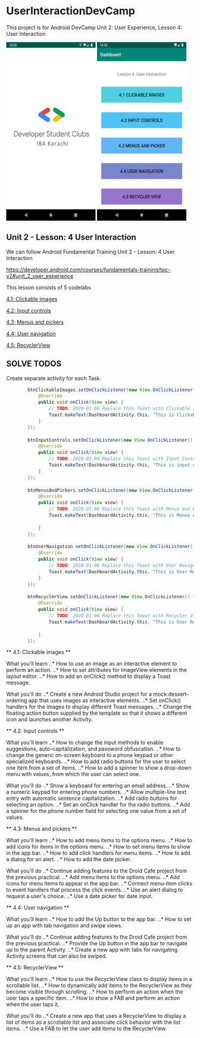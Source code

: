 # UserInteractionDevCamp
This project is for Android DevCamp Unit 2: User Experience, Lesson 4: User Interaction

<img src='images/sc2.png' height=480 width=240 />
<img src='images/sc1.png' height=480 width=240 />


## Unit 2 - Lesson: 4 User Interaction
We can follow Android Fundamental Training Unit 2 - Lesson: 4 User Interaction


https://developer.android.com/courses/fundamentals-training/toc-v2#unit_2_user_experience
 

This lesson consists of 5 codelabs

[4.1: Clickable images](https://codelabs.developers.google.com/codelabs/android-training-clickable-images/index.html?index=..%2F..%2Fandroid-training#0)

[4.2: Input controls](https://codelabs.developers.google.com/codelabs/android-training-input-controls/index.html?index=..%2F..%2Fandroid-training#0)

[4.3: Menus and pickers](https://codelabs.developers.google.com/codelabs/android-training-menus-and-pickers/index.html?index=..%2F..%2Fandroid-training#0)

[4.4: User navigation](https://codelabs.developers.google.com/codelabs/android-training-provide-user-navigation/index.html?index=..%2F..%2Fandroid-training#0)

[4.5: RecyclerView](https://codelabs.developers.google.com/codelabs/android-training-create-recycler-view/index.html?index=..%2F..%2Fandroid-training#0)



## SOLVE TODOS

Create separate activity for each Task.

```java
        btnClickableImages.setOnClickListener(new View.OnClickListener() {
            @Override
            public void onClick(View view) {
                // TODO: 2020-01-06 Replace this Toast with Clickable Images lesson
                Toast.makeText(DashboardActivity.this, "This is Clickable images", Toast.LENGTH_SHORT).show();
            }
        });

        btnInputControls.setOnClickListener(new View.OnClickListener() {
            @Override
            public void onClick(View view) {
                // TODO: 2020-01-06 Replace this Toast with Input Control lesson
                Toast.makeText(DashboardActivity.this, "This is input controls", Toast.LENGTH_SHORT).show();
            }
        });

        btnMenusAndPickers.setOnClickListener(new View.OnClickListener() {
            @Override
            public void onClick(View view) {
                // TODO: 2020-01-06 Replace this Toast with Menus and Pickers lesson
                Toast.makeText(DashboardActivity.this, "This is Menus And Pickers", Toast.LENGTH_SHORT).show();

            }
        });

        btnUserNavigation.setOnClickListener(new View.OnClickListener() {
            @Override
            public void onClick(View view) {
                // TODO: 2020-01-06 Replace this Toast with User Navigation lesson
                Toast.makeText(DashboardActivity.this, "This is User Navigation", Toast.LENGTH_SHORT).show();
            }
        });

        btnRecyclerView.setOnClickListener(new View.OnClickListener() {
            @Override
            public void onClick(View view) {
                // TODO: 2020-01-06 Replace this Toast with Recycler View lesson
                Toast.makeText(DashboardActivity.this, "This is User Recycler View", Toast.LENGTH_SHORT).show();
                
            }
        });
```


** 4.1: Clickable images **

What you'll learn
..* How to use an image as an interactive element to perform an action.
..* How to set attributes for ImageView elements in the layout editor.
..* How to add an onClick() method to display a Toast message.

What you'll do
..* Create a new Android Studio project for a mock dessert-ordering app that uses images as interactive elements.
..* Set onClick() handlers for the images to display different Toast messages.
..* Change the floating action button supplied by the template so that it shows a different icon and launches another Activity.



** 4.2: Input controls **

What you'll learn
..* How to change the input methods to enable suggestions, auto-capitalization, and password obfuscation.
..* How to change the generic on-screen keyboard to a phone keypad or other specialized keyboards.
..* How to add radio buttons for the user to select one item from a set of items.
..* How to add a spinner to show a drop-down menu with values, from which the user can select one.
    
What you'll do
..* Show a keyboard for entering an email address.
..* Show a numeric keypad for entering phone numbers.
..* Allow multiple-line text entry with automatic sentence capitalization.
..* Add radio buttons for selecting an option.
..* Set an onClick handler for the radio buttons.
..* Add a spinner for the phone number field for selecting one value from a set of values.



** 4.3: Menus and pickers **

What you'll learn
..* How to add menu items to the options menu.
..* How to add icons for items in the options menu.
..* How to set menu items to show in the app bar.
..* How to add click handlers for menu items.
..* How to add a dialog for an alert.
..* How to add the date picker.

What you'll do
..* Continue adding features to the Droid Cafe project from the previous practical.
..* Add menu items to the options menu.
..* Add icons for menu items to appear in the app bar.
..* Connect menu-item clicks to event handlers that process the click events.
..* Use an alert dialog to request a user's choice.
..* Use a date picker for date input.



** 4.4: User navigation **

What you'll learn
..* How to add the Up button to the app bar.
..* How to set up an app with tab navigation and swipe views.

What you'll do
..* Continue adding features to the Droid Cafe project from the previous practical.
..* Provide the Up button in the app bar to navigate up to the parent Activity.
..* Create a new app with tabs for navigating Activity screens that can also be swiped.



** 4.5: RecyclerView **

What you'll learn
..* How to use the RecyclerView class to display items in a scrollable list.
..* How to dynamically add items to the RecyclerView as they become visible through scrolling.
..* How to perform an action when the user taps a specific item.
..* How to show a FAB and perform an action when the user taps it.

What you'll do
..* Create a new app that uses a RecyclerView to display a list of items as a scrollable list and associate click behavior with the list items.
..* Use a FAB to let the user add items to the RecyclerView.

